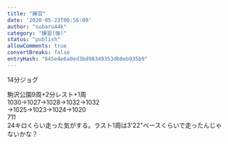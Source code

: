 ```yaml
---
title: "練習"
date: '2020-05-23T00:56:00'
author: "subaru44k"
category: "練習(強)"
status: "publish"
allowComments: true
convertBreaks: false
entryHash: "645e4e6a0ed3bd98349353db0eb935b9"
---
```

14分ジョグ<div>
</div><div>駒沢公園9周+2分レスト+1周</div><div>1030→1027→1028→1032→1032</div><div>→1025→1023→1024→1020</div><div>711</div><div>
</div><div>24キロくらい走った気がする。ラスト1周は3'22"ペースくらいで走ったんじゃないかな&#65311;</div>
